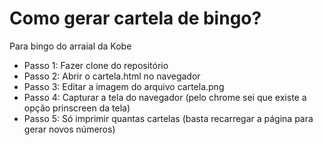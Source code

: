 # Como gerar cartela de bingo?

Para bingo do arraial da Kobe

- Passo 1: Fazer clone do repositório
- Passo 2: Abrir o cartela.html no navegador
- Passo 3: Editar a imagem do arquivo cartela.png
- Passo 4: Capturar a tela do navegador (pelo chrome sei que existe a opção prinscreen da tela)
- Passo 5: Só imprimir quantas cartelas (basta recarregar a página para gerar novos números)
